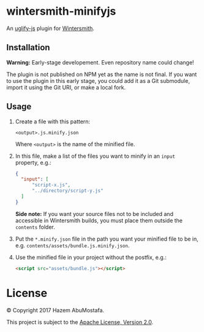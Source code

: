 # wintersmith-minifyjs
An [uglify-js](https://github.com/mishoo/UglifyJS2) plugin for [Wintersmith](https://github.com/jnordberg/wintersmith).

Installation
------------

**Warning:** Early-stage developement. Even repository name could change!

The plugin is not published on NPM yet as the name is not final. If you want to use the plugin in this early stage, you could add it as a Git submodule, import it using the Git URI, or make a local fork.

Usage
-----

1.  Create a file with this pattern:
    
    ```
    <output>.js.minify.json
    ```
    
    Where `<output>` is the name of the minified file.


2.  In this file, make a list of the files you want to minify in an `input` property, e.g.:
    
    ```json
    {
      "input": [
          "script-x.js",
          "../directory/script-y.js"
      ]
    }
    ```
    
    **Side note:** If you want your source files not to be included and accessible in Wintersmith builds, you must place them outside the `contents` folder.


3.  Put the `*.minify.json` file in the path you want your minified file to be in, e.g. `contents/assets/bundle.js.minify.json`.


4.  Use the minified file in your project without the postfix, e.g.:
    ```html
    <script src="assets/bundle.js"></script>
    ```


License
========

&copy; Copyright 2017 Hazem AbuMostafa.

This project is subject to the [Apache License, Version 2.0](http://apache.org/licenses/LICENSE-2.0.html).
